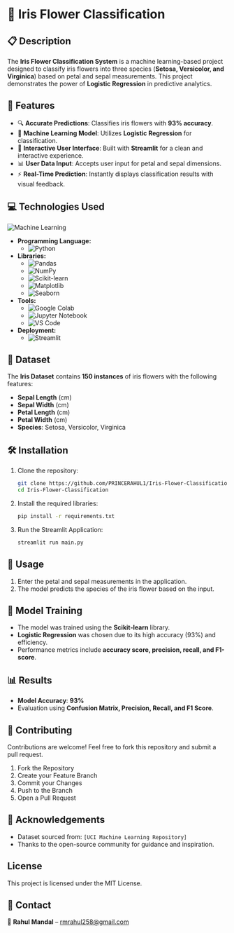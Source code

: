 # 🌸 Iris Flower Classification  

## 📋 Description  
The **Iris Flower Classification System** is a machine learning-based project designed to classify iris flowers into three species (**Setosa, Versicolor, and Virginica**) based on petal and sepal measurements. This project demonstrates the power of **Logistic Regression** in predictive analytics.  

## 🚀 Features  
- 🔍 **Accurate Predictions**: Classifies iris flowers with **93% accuracy**.  
- 🤖 **Machine Learning Model**: Utilizes **Logistic Regression** for classification.  
- 🌟 **Interactive User Interface**: Built with **Streamlit** for a clean and interactive experience.  
- 📊 **User Data Input**: Accepts user input for petal and sepal dimensions.  
- ⚡ **Real-Time Prediction**: Instantly displays classification results with visual feedback.  

## 💻 Technologies Used  

![Machine Learning](https://img.shields.io/badge/Machine%20Learning-Logistic%20Regression-brightgreen)  

- **Programming Language:**  
  - ![Python](https://img.shields.io/badge/Python-3.x-blue?logo=python&logoColor=white)  
- **Libraries:**  
  - ![Pandas](https://img.shields.io/badge/Library-Pandas-green?logo=pandas&logoColor=white)  
  - ![NumPy](https://img.shields.io/badge/Library-NumPy-orange?logo=numpy&logoColor=white)  
  - ![Scikit-learn](https://img.shields.io/badge/Library-Scikit%20Learn-purple?logo=scikit-learn&logoColor=white)  
  - ![Matplotlib](https://img.shields.io/badge/Library-Matplotlib-yellow?logo=matplotlib&logoColor=white)  
  - ![Seaborn](https://img.shields.io/badge/Library-Seaborn-pink?logo=seaborn&logoColor=white)  
- **Tools:**  
  - ![Google Colab](https://img.shields.io/badge/IDE-Google%20Colab-cyan?logo=googlecolab&logoColor=white)  
  - ![Jupyter Notebook](https://img.shields.io/badge/IDE-Jupyter%20Notebook-black?logo=jupyter&logoColor=white)  
  - ![VS Code](https://img.shields.io/badge/IDE-VS%20Code-navy?logo=visual-studio-code&logoColor=white)  
- **Deployment:**  
   - ![Streamlit](https://img.shields.io/badge/Deployment-Streamlit-red?logo=streamlit)  

## 🎯 Dataset  
The **Iris Dataset** contains **150 instances** of iris flowers with the following features:  
- **Sepal Length** (cm)  
- **Sepal Width** (cm)  
- **Petal Length** (cm)  
- **Petal Width** (cm)  
- **Species**: Setosa, Versicolor, Virginica  

## 🛠️ Installation  
1. Clone the repository:  
   ```bash
   git clone https://github.com/PRINCERAHUL1/Iris-Flower-Classification.git  
   cd Iris-Flower-Classification  
   ```  
2. Install the required libraries:  
   ```bash
   pip install -r requirements.txt  
   ```  
3. Run the Streamlit Application:  
   ```bash
   streamlit run main.py  
   ```  

## 💞 Usage  
1. Enter the petal and sepal measurements in the application.  
2. The model predicts the species of the iris flower based on the input.  

## 🧬 Model Training  
- The model was trained using the **Scikit-learn** library.  
- **Logistic Regression** was chosen due to its high accuracy (93%) and efficiency.  
- Performance metrics include **accuracy score, precision, recall, and F1-score**.  

## 📊 Results  
- **Model Accuracy**: **93%**  
- Evaluation using **Confusion Matrix, Precision, Recall, and F1 Score**.  

## 🤝 Contributing  
Contributions are welcome! Feel free to fork this repository and submit a pull request.  
1. Fork the Repository
2. Create your Feature Branch  
3. Commit your Changes  
4. Push to the Branch  
5. Open a Pull Request

## 🙏 Acknowledgements  
- Dataset sourced from: `[UCI Machine Learning Repository]`  
- Thanks to the open-source community for guidance and inspiration.  

## License
This project is licensed under the MIT License.

## 💎 Contact  
📩 **Rahul Mandal** – rmrahul258@gmail.com  
